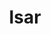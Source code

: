 ---
codehost: https://github.com/isar/isar
logohandle: isardev
sort: isar
title: Isar
website: https://isar.dev/
---
